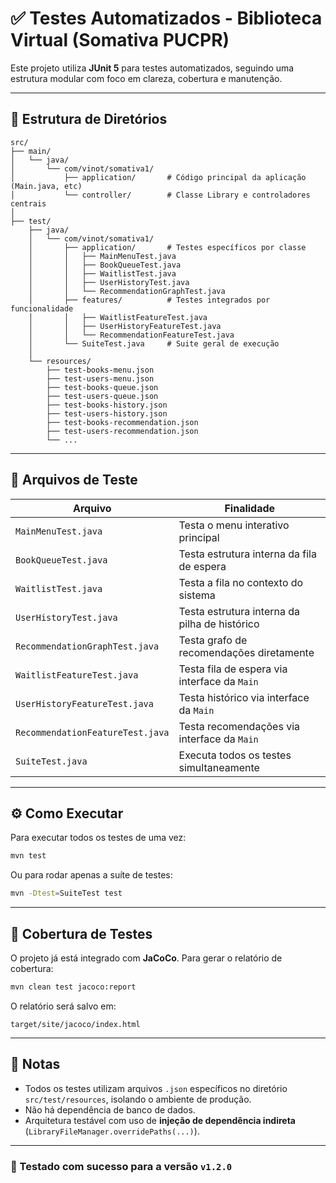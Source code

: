 # ✅ Testes Automatizados - Biblioteca Virtual (Somativa PUCPR)

Este projeto utiliza **JUnit 5** para testes automatizados, seguindo uma estrutura modular com foco em clareza, cobertura e manutenção.

---

## 📁 Estrutura de Diretórios

```
src/
├── main/
│   └── java/
│       └── com/vinot/somativa1/
│           ├── application/       # Código principal da aplicação (Main.java, etc)
│           └── controller/        # Classe Library e controladores centrais
│
├── test/
    ├── java/
    │   └── com/vinot/somativa1/
    │       ├── application/       # Testes específicos por classe
    │       │   ├── MainMenuTest.java
    │       │   ├── BookQueueTest.java
    │       │   ├── WaitlistTest.java
    │       │   ├── UserHistoryTest.java
    │       │   └── RecommendationGraphTest.java
    │       ├── features/          # Testes integrados por funcionalidade
    │       │   ├── WaitlistFeatureTest.java
    │       │   ├── UserHistoryFeatureTest.java
    │       │   └── RecommendationFeatureTest.java
    │       └── SuiteTest.java     # Suite geral de execução
    │
    └── resources/
        ├── test-books-menu.json
        ├── test-users-menu.json
        ├── test-books-queue.json
        ├── test-users-queue.json
        ├── test-books-history.json
        ├── test-users-history.json
        ├── test-books-recommendation.json
        ├── test-users-recommendation.json
        └── ...
```

---

## 🧪 Arquivos de Teste

| Arquivo                          | Finalidade                                    |
|----------------------------------|-----------------------------------------------|
| `MainMenuTest.java`              | Testa o menu interativo principal             |
| `BookQueueTest.java`             | Testa estrutura interna da fila de espera     |
| `WaitlistTest.java`              | Testa a fila no contexto do sistema           |
| `UserHistoryTest.java`           | Testa estrutura interna da pilha de histórico |
| `RecommendationGraphTest.java`   | Testa grafo de recomendações diretamente      |
| `WaitlistFeatureTest.java`       | Testa fila de espera via interface da `Main`  |
| `UserHistoryFeatureTest.java`    | Testa histórico via interface da `Main`       |
| `RecommendationFeatureTest.java` | Testa recomendações via interface da `Main`   |
| `SuiteTest.java`                 | Executa todos os testes simultaneamente       |

---

## ⚙️ Como Executar

Para executar todos os testes de uma vez:

```bash
mvn test
```

Ou para rodar apenas a suíte de testes:

```bash
mvn -Dtest=SuiteTest test
```

---

## 🧪 Cobertura de Testes

O projeto já está integrado com **JaCoCo**. Para gerar o relatório de cobertura:

```bash
mvn clean test jacoco:report
```

O relatório será salvo em:

```
target/site/jacoco/index.html
```

---

## 📌 Notas

- Todos os testes utilizam arquivos `.json` específicos no diretório `src/test/resources`, isolando o ambiente de produção.
- Não há dependência de banco de dados.
- Arquitetura testável com uso de **injeção de dependência indireta** (`LibraryFileManager.overridePaths(...)`).

---

### 🧪 Testado com sucesso para a versão `v1.2.0`
